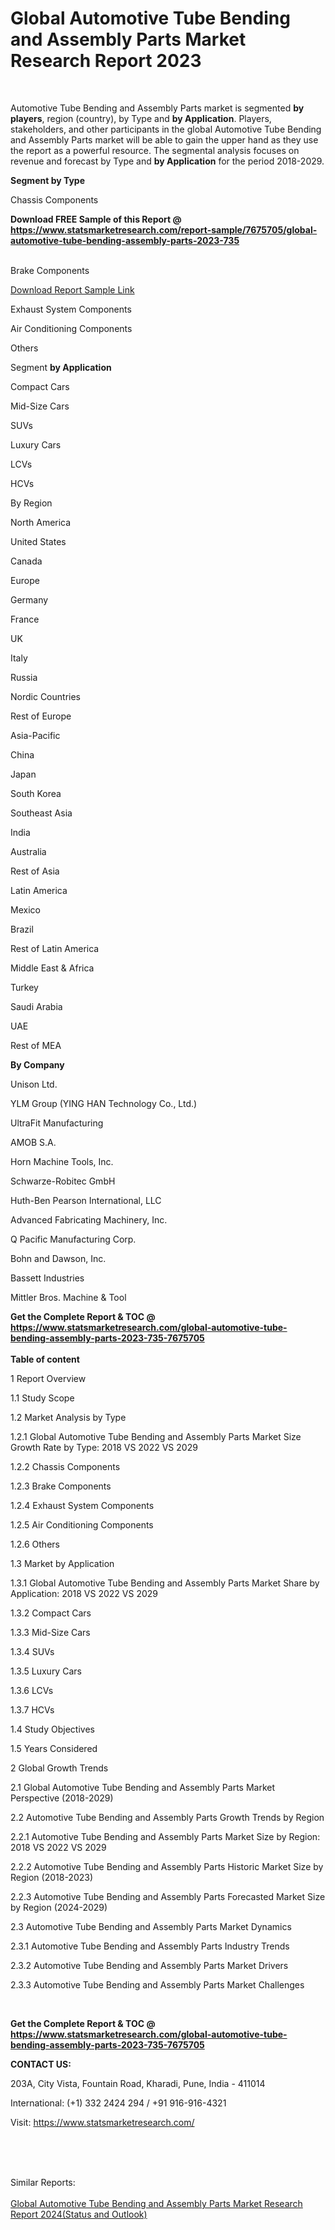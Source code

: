 <h1>Global Automotive Tube Bending and Assembly Parts Market Research Report 2023</h1><br/><p>Automotive Tube Bending and Assembly Parts market is segmented <strong>by players</strong>, region (country), by Type and <strong>by Application</strong>. Players, stakeholders, and other participants in the global Automotive Tube Bending and Assembly Parts market will be able to gain the upper hand as they use the report as a powerful resource. The segmental analysis focuses on revenue and forecast by Type and <strong>by Application</strong> for the period 2018-2029.</p><p><strong>Segment by Type</strong></p><p>Chassis Components</p><div><b>Download FREE Sample of this Report @ <a href="https://www.statsmarketresearch.com/download-free-sample/7675705/global-automotive-tube-bending-assembly-parts-2023-735">https://www.statsmarketresearch.com/report-sample/7675705/global-automotive-tube-bending-assembly-parts-2023-735</a></b></div><br><p>Brake Components</p><p><a href="https://www.statsmarketresearch.com/download-free-sample/7675705/global-automotive-tube-bending-assembly-parts-2023-735">Download Report Sample Link</a></p><p>Exhaust System Components</p><p>Air Conditioning Components</p><p>Others</p><p>Segment <strong>by Application</strong></p><p>Compact Cars</p><p>Mid-Size Cars</p><p>SUVs</p><p>Luxury Cars</p><p>LCVs</p><p>HCVs</p><p>By Region</p><p>North America</p><p>United States</p><p>Canada</p><p>Europe</p><p>Germany</p><p>France</p><p>UK</p><p>Italy</p><p>Russia</p><p>Nordic Countries</p><p>Rest of Europe</p><p>Asia-Pacific</p><p>China</p><p>Japan</p><p>South Korea</p><p>Southeast Asia</p><p>India</p><p>Australia</p><p>Rest of Asia</p><p>Latin America</p><p>Mexico</p><p>Brazil</p><p>Rest of Latin America</p><p>Middle East & Africa</p><p>Turkey</p><p>Saudi Arabia</p><p>UAE</p><p>Rest of MEA</p><p><strong>By Company</strong></p><p>Unison Ltd.</p><p>YLM Group (YING HAN Technology Co., Ltd.)</p><p>UltraFit Manufacturing</p><p>AMOB S.A.</p><p>Horn Machine Tools, Inc.</p><p>Schwarze-Robitec GmbH</p><p>Huth-Ben Pearson International, LLC</p><p>Advanced Fabricating Machinery, Inc.</p><p>Q Pacific Manufacturing Corp.</p><p>Bohn and Dawson, Inc.</p><p>Bassett Industries</p><p>Mittler Bros. Machine & Tool</p><div><b>Get the Complete Report & TOC @ <a href="https://www.statsmarketresearch.com/global-automotive-tube-bending-assembly-parts-2023-735-7675705">https://www.statsmarketresearch.com/global-automotive-tube-bending-assembly-parts-2023-735-7675705</a></b></div><br><b>Table of content</b><p>1 Report Overview<br />
 
  1.1 Study Scope<br />
 
  1.2 Market Analysis by Type<br />
 
  1.2.1 Global Automotive Tube Bending and Assembly Parts Market Size Growth Rate by Type: 2018 VS 2022 VS 2029<br />
 
  1.2.2 Chassis Components<br />
 
  1.2.3 Brake Components<br />
 
  1.2.4 Exhaust System Components<br />
 
  1.2.5 Air Conditioning Components<br />
 
  1.2.6 Others<br />
 
  1.3 Market by Application<br />
 
  1.3.1 Global Automotive Tube Bending and Assembly Parts Market Share by Application: 2018 VS 2022 VS 2029<br />
 
  1.3.2 Compact Cars<br />
 
  1.3.3 Mid-Size Cars<br />
 
  1.3.4 SUVs<br />
 
  1.3.5 Luxury Cars<br />
 
  1.3.6 LCVs<br />
 
  1.3.7 HCVs<br />
 
  1.4 Study Objectives<br />
 
  1.5 Years Considered<br />
 
 2 Global Growth Trends<br />
 
  2.1 Global Automotive Tube Bending and Assembly Parts Market Perspective (2018-2029)<br />
 
  2.2 Automotive Tube Bending and Assembly Parts Growth Trends by Region<br />
 
  2.2.1 Automotive Tube Bending and Assembly Parts Market Size by Region: 2018 VS 2022 VS 2029<br />
 
  2.2.2 Automotive Tube Bending and Assembly Parts Historic Market Size by Region (2018-2023)<br />
 
  2.2.3 Automotive Tube Bending and Assembly Parts Forecasted Market Size by Region (2024-2029)<br />
 
  2.3 Automotive Tube Bending and Assembly Parts Market Dynamics<br />
 
  2.3.1 Automotive Tube Bending and Assembly Parts Industry Trends<br />
 
  2.3.2 Automotive Tube Bending and Assembly Parts Market Drivers<br />
 
  2.3.3 Automotive Tube Bending and Assembly Parts Market Challenges<br />
 
  <br><div><b>Get the Complete Report & TOC @ <a href="https://www.statsmarketresearch.com/global-automotive-tube-bending-assembly-parts-2023-735-7675705">https://www.statsmarketresearch.com/global-automotive-tube-bending-assembly-parts-2023-735-7675705</a></b></div></p>
 
 <b>CONTACT US:</b><br>
 
 203A, City Vista, Fountain Road, Kharadi, Pune, India - 411014 <br>
 
 International: (+1) 332 2424 294 / +91 916-916-4321<br>
 
 Visit: <a href="https://www.statsmarketresearch.com/">https://www.statsmarketresearch.com/</a>
 
 <br>
 
 <br><br>Similar Reports: <br><br><a href="https://www.statsmarketresearch.com/global-automotive-tube-bending-assembly-parts-2024-753-7912228">Global Automotive Tube Bending and Assembly Parts Market Research Report 2024(Status and Outlook)</a><br><br>